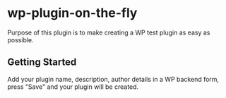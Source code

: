 # wp-plugin-on-the-fly
Purpose of this plugin is to make creating a WP test plugin as easy as possible.

## Getting Started
Add your plugin name, description, author details in a WP backend form, press "Save" and your plugin will be created.
